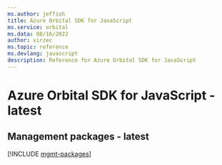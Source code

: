 ```yaml
---
ms.author: jeffish
title: Azure Orbital SDK for JavaScript
ms.service: orbital
ms.data: 08/16/2022
author: xirzec
ms.topic: reference
ms.devlang: javascript
description: Reference for Azure Orbital SDK for JavaScript
---
```

# Azure Orbital SDK for JavaScript - latest

## Management packages - latest
[!INCLUDE [mgmt-packages](orbital-mgmt-index.md)]